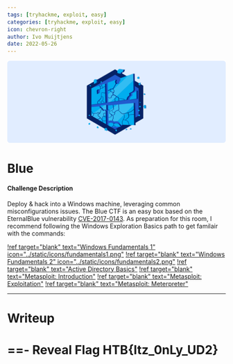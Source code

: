 ```yaml
---
tags: [tryhackme, exploit, easy]
categories: [tryhackme, exploit, easy]
icon: chevron-right
author: Ivo Muijtjens
date: 2022-05-26
---
```

![](/static/headers/blue.png)

# Blue

#### Challenge Description
Deploy & hack into a Windows machine, leveraging common misconfigurations issues. The Blue CTF is an easy box based on the EternalBlue vulnerability [CVE-2017-0143](https://nvd.nist.gov/vuln/detail/CVE-2017-0143). As preparation for this room, I recommend following the Windows Exploration Basics path to get familair with the commands:

[!ref target="blank" text="Windows Fundamentals 1" icon="../static/icons/fundamentals1.png"](https://tryhackme.com/room/windowsfundamentals1xbx)
[!ref target="blank" text="Windows Fundamentals 2" icon="../static/icons/fundamentals2.png"](https://tryhackme.com/room/windowsfundamentals2x0x)
[!ref target="blank" text="Active Directory Basics"](https://tryhackme.com/room/activedirectorybasics)
[!ref target="blank" text="Metasploit: Introduction"](https://tryhackme.com/room/metasploitintro)
[!ref target="blank" text="Metasploit: Exploitation"](https://tryhackme.com/room/metasploitexploitation)
[!ref target="blank" text="Metasploit: Meterpreter"](https://tryhackme.com/room/meterpreter)

---

# Writeup


==- Reveal Flag
HTB\{Itz_0nLy_UD2\}
===